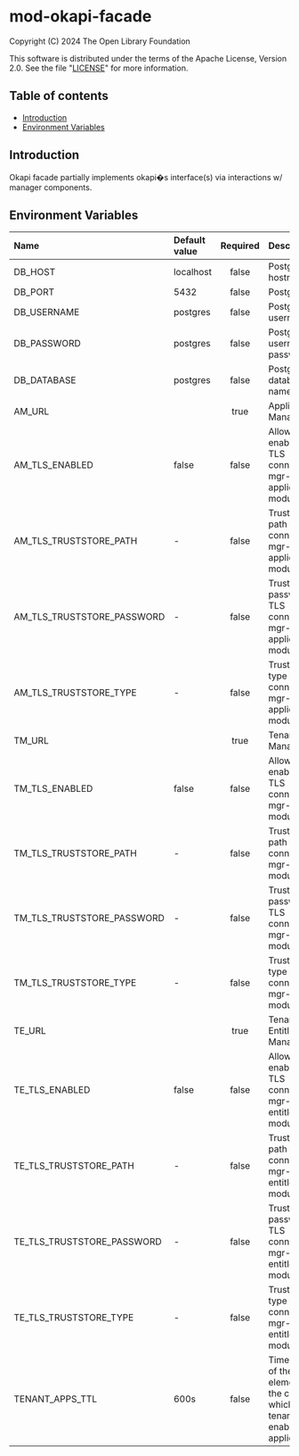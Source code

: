 # mod-okapi-facade

Copyright (C) 2024 The Open Library Foundation

This software is distributed under the terms of the Apache License, Version 2.0. See the file "[LICENSE](LICENSE)" for
more information.

## Table of contents

* [Introduction](#introduction)
* [Environment Variables](#environment-variables)

## Introduction

Okapi facade partially implements okapi�s interface(s) via interactions w/ manager components.

## Environment Variables

| Name                       | Default value | Required | Description                                                                        |
|:---------------------------|:--------------|:--------:|:-----------------------------------------------------------------------------------|
| DB_HOST                    | localhost     |  false   | Postgres hostname                                                                  |
| DB_PORT                    | 5432          |  false   | Postgres port                                                                      |
| DB_USERNAME                | postgres      |  false   | Postgres username                                                                  |
| DB_PASSWORD                | postgres      |  false   | Postgres username password                                                         |
| DB_DATABASE                | postgres      |  false   | Postgres database name                                                             |
| AM_URL                     |               |   true   | Applications Manager URL                                                           |
| AM_TLS_ENABLED             | false         |  false   | Allows to enable/disable TLS connection to mgr-applications module.                |
| AM_TLS_TRUSTSTORE_PATH     | -             |  false   | Truststore file path for TLS connection to mgr-applications module.                |
| AM_TLS_TRUSTSTORE_PASSWORD | -             |  false   | Truststore password for TLS connection to mgr-applications module.                 |
| AM_TLS_TRUSTSTORE_TYPE     | -             |  false   | Truststore file type for TLS connection to mgr-applications module.                |
| TM_URL                     |               |   true   | Tenants Manager URL                                                                |
| TM_TLS_ENABLED             | false         |  false   | Allows to enable/disable TLS connection to mgr-tenants module.                     |
| TM_TLS_TRUSTSTORE_PATH     | -             |  false   | Truststore file path for TLS connection to mgr-tenants module.                     |
| TM_TLS_TRUSTSTORE_PASSWORD | -             |  false   | Truststore password for TLS connection to mgr-tenants module.                      |
| TM_TLS_TRUSTSTORE_TYPE     | -             |  false   | Truststore file type for TLS connection to mgr-tenants module.                     |
| TE_URL                     |               |   true   | Tenant Entitlements Manager URL                                                    |
| TE_TLS_ENABLED             | false         |  false   | Allows to enable/disable TLS connection to mgr-tenant-entitlements module.         |
| TE_TLS_TRUSTSTORE_PATH     | -             |  false   | Truststore file path for TLS connection to mgr-tenant-entitlements module.         |
| TE_TLS_TRUSTSTORE_PASSWORD | -             |  false   | Truststore password for TLS connection to mgr-tenant-entitlements module.          |
| TE_TLS_TRUSTSTORE_TYPE     | -             |  false   | Truststore file type for TLS connection to mgr-tenant-entitlements module.         |
| TENANT_APPS_TTL            | 600s          |  false   | Time-to-live of the elements in the cache which stores tenant enabled applications |   
